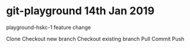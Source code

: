 # git-playground 14th Jan 2019

playground-hskc-1 feature change

Clone
Checkout new branch
Checkout existing branch
Pull
Commit 
Push
